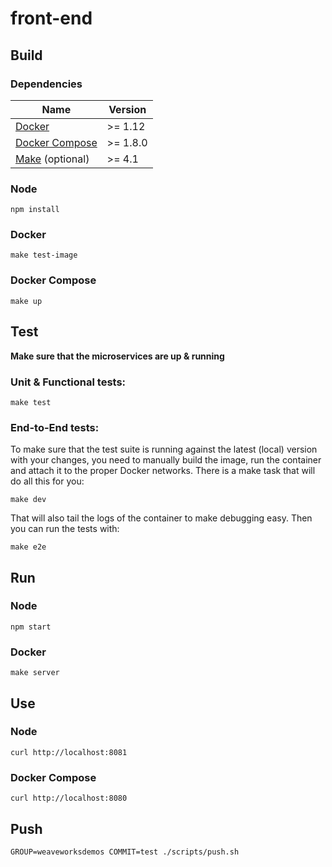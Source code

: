 # front-end

## Build

### Dependencies

<table>
  <thead>
    <tr>
      <th>Name</th>
      <th>Version</th>
    </tr>
  </thead>
  <tbody>
    <tr>
      <td><a href="https://docker.com">Docker</a></td>
      <td>>= 1.12</td>
    </tr>
    <tr>
      <td><a href="https://docs.docker.com/compose/">Docker Compose</a></td>
      <td>>= 1.8.0</td>
    </tr>
    <tr>
      <td><a href="gnu.org/s/make">Make</a>&nbsp;(optional)</td>
      <td>>= 4.1</td>
    </tr>
  </tbody>
</table>

### Node

`npm install`

### Docker

`make test-image`

### Docker Compose

`make up`

## Test

**Make sure that the microservices are up & running**

### Unit & Functional tests:

```
make test
```

### End-to-End tests:
  
To make sure that the test suite is running against the latest (local) version with your changes, you need to manually build
the image, run the container and attach it to the proper Docker networks.
There is a make task that will do all this for you:

```
make dev
```

That will also tail the logs of the container to make debugging easy.
Then you can run the tests with:

```
make e2e
```

## Run

### Node

`npm start`

### Docker

`make server`

## Use

### Node

`curl http://localhost:8081`

### Docker Compose

`curl http://localhost:8080`

## Push

`GROUP=weaveworksdemos COMMIT=test ./scripts/push.sh`

